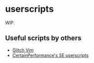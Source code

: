 # userscripts

WIP.

## Useful scripts by others

- [Glitch Vim](https://glitch-userscripts.glitch.me/glitch-vim.user.js)
- [CertainPerformance's SE userscripts](https://github.com/CertainPerformance/Stack-Exchange-Userscripts)


